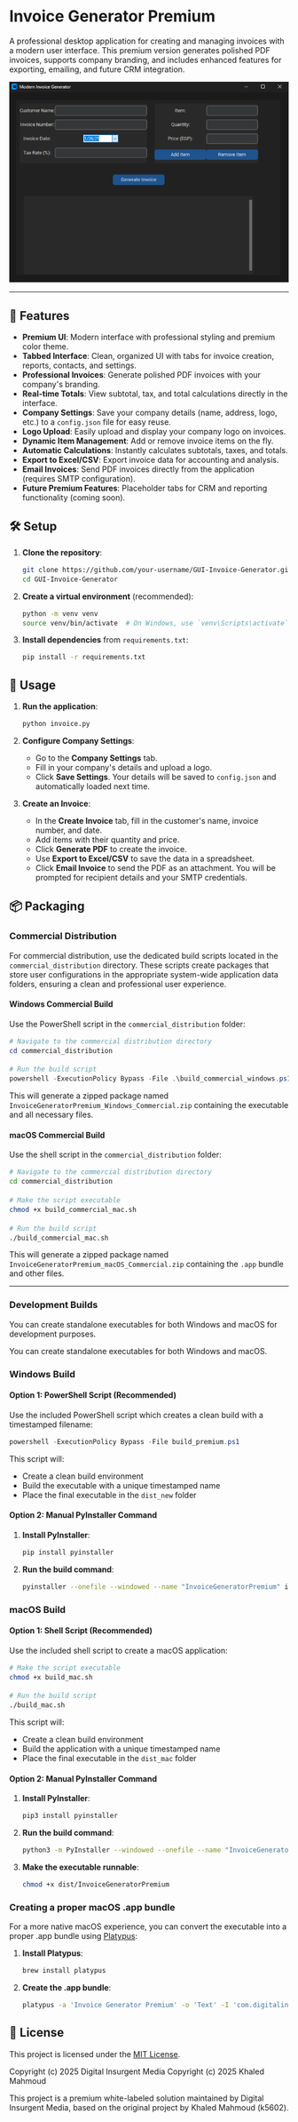 # Invoice Generator Premium

A professional desktop application for creating and managing invoices with a modern user interface. This premium version generates polished PDF invoices, supports company branding, and includes enhanced features for exporting, emailing, and future CRM integration.

![Screenshot](screenshot1.png)

---

## 🚀 Features

- **Premium UI**: Modern interface with professional styling and premium color theme.
- **Tabbed Interface**: Clean, organized UI with tabs for invoice creation, reports, contacts, and settings.
- **Professional Invoices**: Generate polished PDF invoices with your company's branding.
- **Real-time Totals**: View subtotal, tax, and total calculations directly in the interface.
- **Company Settings**: Save your company details (name, address, logo, etc.) to a `config.json` file for easy reuse.
- **Logo Upload**: Easily upload and display your company logo on invoices.
- **Dynamic Item Management**: Add or remove invoice items on the fly.
- **Automatic Calculations**: Instantly calculates subtotals, taxes, and totals.
- **Export to Excel/CSV**: Export invoice data for accounting and analysis.
- **Email Invoices**: Send PDF invoices directly from the application (requires SMTP configuration).
- **Future Premium Features**: Placeholder tabs for CRM and reporting functionality (coming soon).

## 🛠️ Setup

1.  **Clone the repository**:
    ```bash
    git clone https://github.com/your-username/GUI-Invoice-Generator.git
    cd GUI-Invoice-Generator
    ```

2.  **Create a virtual environment** (recommended):
    ```bash
    python -m venv venv
    source venv/bin/activate  # On Windows, use `venv\Scripts\activate`
    ```

3.  **Install dependencies** from `requirements.txt`:
    ```bash
    pip install -r requirements.txt
    ```

## 🚀 Usage

1.  **Run the application**:
    ```bash
    python invoice.py
    ```

2.  **Configure Company Settings**:
    - Go to the **Company Settings** tab.
    - Fill in your company's details and upload a logo.
    - Click **Save Settings**. Your details will be saved to `config.json` and automatically loaded next time.

3.  **Create an Invoice**:
    - In the **Create Invoice** tab, fill in the customer's name, invoice number, and date.
    - Add items with their quantity and price.
    - Click **Generate PDF** to create the invoice.
    - Use **Export to Excel/CSV** to save the data in a spreadsheet.
    - Click **Email Invoice** to send the PDF as an attachment. You will be prompted for recipient details and your SMTP credentials.

## 📦 Packaging

### Commercial Distribution

For commercial distribution, use the dedicated build scripts located in the `commercial_distribution` directory. These scripts create packages that store user configurations in the appropriate system-wide application data folders, ensuring a clean and professional user experience.

#### Windows Commercial Build

Use the PowerShell script in the `commercial_distribution` folder:

```powershell
# Navigate to the commercial distribution directory
cd commercial_distribution

# Run the build script
powershell -ExecutionPolicy Bypass -File .\build_commercial_windows.ps1
```

This will generate a zipped package named `InvoiceGeneratorPremium_Windows_Commercial.zip` containing the executable and all necessary files.

#### macOS Commercial Build

Use the shell script in the `commercial_distribution` folder:

```bash
# Navigate to the commercial distribution directory
cd commercial_distribution

# Make the script executable
chmod +x build_commercial_mac.sh

# Run the build script
./build_commercial_mac.sh
```

This will generate a zipped package named `InvoiceGeneratorPremium_macOS_Commercial.zip` containing the `.app` bundle and other files.

---

### Development Builds

You can create standalone executables for both Windows and macOS for development purposes.

You can create standalone executables for both Windows and macOS.

### Windows Build

#### Option 1: PowerShell Script (Recommended)

Use the included PowerShell script which creates a clean build with a timestamped filename:

```powershell
powershell -ExecutionPolicy Bypass -File build_premium.ps1
```

This script will:
- Create a clean build environment
- Build the executable with a unique timestamped name
- Place the final executable in the `dist_new` folder

#### Option 2: Manual PyInstaller Command

1. **Install PyInstaller**:
   ```bash
   pip install pyinstaller
   ```

2. **Run the build command**:
   ```bash
   pyinstaller --onefile --windowed --name "InvoiceGeneratorPremium" invoice.py
   ```

### macOS Build

#### Option 1: Shell Script (Recommended)

Use the included shell script to create a macOS application:

```bash
# Make the script executable
chmod +x build_mac.sh

# Run the build script
./build_mac.sh
```

This script will:
- Create a clean build environment
- Build the application with a unique timestamped name
- Place the final executable in the `dist_mac` folder

#### Option 2: Manual PyInstaller Command

1. **Install PyInstaller**:
   ```bash
   pip3 install pyinstaller
   ```

2. **Run the build command**:
   ```bash
   python3 -m PyInstaller --windowed --onefile --name "InvoiceGeneratorPremium" invoice.py
   ```

3. **Make the executable runnable**:
   ```bash
   chmod +x dist/InvoiceGeneratorPremium
   ```

### Creating a proper macOS .app bundle

For a more native macOS experience, you can convert the executable into a proper .app bundle using [Platypus](https://sveinbjorn.org/platypus):

1. **Install Platypus**:
   ```bash
   brew install platypus
   ```

2. **Create the .app bundle**:
   ```bash
   platypus -a 'Invoice Generator Premium' -o 'Text' -I 'com.digitalinsurgent.invoicegenerator' -f dist_mac/InvoiceGeneratorPremium -i app_icon.png -y dist_mac/InvoiceGeneratorPremium.app
   ```

## 📜 License

This project is licensed under the [MIT License](LICENSE).

Copyright (c) 2025 Digital Insurgent Media
Copyright (c) 2025 Khaled Mahmoud

This project is a premium white-labeled solution maintained by Digital Insurgent Media, based on the original project by Khaled Mahmoud (k5602).
